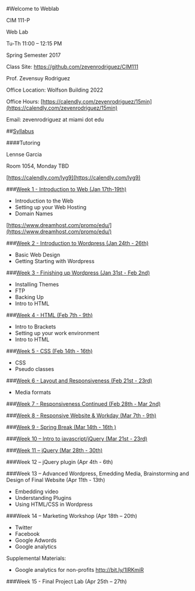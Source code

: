 #Welcome to Weblab

CIM 111-P

Web Lab

Tu-Th 11:00 – 12:15 PM

Spring Semester 2017

Class Site: https://github.com/zevenrodriguez/CIM111 


Prof. Zevensuy Rodriguez

Office Location: Wolfson Building 2022

Office Hours: [https://calendly.com/zevenrodriguez/15min](https://calendly.com/zevenrodriguez/15min)

Email: zevenrodriguez at miami dot edu

##[Syllabus](https://github.com/zevenrodriguez/CIM111/blob/master/files/CIM111-P-S17-Weblab.pdf)

####Tutoring

Lennse Garcia

Room 1054, Monday TBD

[https://calendly.com/lyg9](https://calendly.com/lyg9)


###[Week 1 - Introduction to Web (Jan 17th-19th)](https://github.com/zevenrodriguez/CIM111/tree/master/week1)

* Introduction to the Web
* Setting up your Web Hosting
* Domain Names

[https://www.dreamhost.com/promo/edu/](https://www.dreamhost.com/promo/edu/)


###[Week 2 - Introduction to Wordpress (Jan 24th - 26th)](https://github.com/zevenrodriguez/CIM111/tree/master/week2)

* Basic Web Design
* Getting Starting with Wordpress


###[Week 3 - Finishing up Wordpress (Jan 31st - Feb 2nd)](https://github.com/zevenrodriguez/CIM111/tree/master/week3)
* Installing Themes
* FTP
* Backing Up
* Intro to HTML


###[Week 4 - HTML (Feb 7th - 9th)](https://github.com/zevenrodriguez/CIM111/tree/master/week4)
* Intro to Brackets
* Setting up your work environment
* Intro to HTML


###[Week 5 - CSS (Feb 14th - 16th)](https://github.com/zevenrodriguez/CIM111/tree/master/week5)
* CSS 
* Pseudo classes

###[Week 6 - Layout and Responsiveness (Feb 21st - 23rd)](https://github.com/zevenrodriguez/CIM111/tree/master/week6)
* Media formats

###[Week 7 - Responsiveness Continued (Feb 28th - Mar 2nd)](https://github.com/zevenrodriguez/CIM111/tree/master/week7)

###[Week 8 - Responsive Website & Workday (Mar 7th - 9th)](https://github.com/zevenrodriguez/CIM111/tree/master/week8)

###[Week 9 - Spring Break (Mar 14th - 16th )](https://github.com/zevenrodriguez/CIM111/tree/master/week9)

###[Week 10 – Intro to javascript/jQuery (Mar 21st - 23rd)](https://github.com/zevenrodriguez/CIM111/tree/master/week10)

###[Week 11 – jQuery (Mar 28th - 30th)](https://github.com/zevenrodriguez/CIM111/tree/master/week11)

###Week 12 – jQuery plugin (Apr 4th - 6th)


###Week 13 – Advanced Wordpress, Emedding Media, Brainstorming and Design of Final Website (Apr 11th - 13th)

* Embedding video
* Understanding Plugins
* Using HTML/CSS in Wordpress
	

###Week 14 – Marketing Workshop (Apr 18th – 20th)
* Twitter
* Facebook 
* Google Adwords
* Google analytics

Supplemental Materials: 
- Google analytics for non-profits http://bit.ly/1lRKmiR


###Week 15 - Final Project Lab (Apr 25th – 27th)
